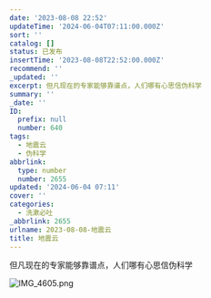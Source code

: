 ```yaml
---
date: '2023-08-08 22:52'
updateTime: '2024-06-04T07:11:00.000Z'
sort: ''
catalog: []
status: 已发布
insertTime: '2023-08-08T22:52:00.000Z'
recommend: ''
_updated: ''
excerpt: 但凡现在的专家能够靠谱点，人们哪有心思信伪科学
summary: ''
_date: ''
ID:
  prefix: null
  number: 640
tags:
  - 地震云
  - 伪科学
abbrlink:
  type: number
  number: 2655
updated: '2024-06-04 07:11'
cover: ''
categories:
  - 洗漱必吐
_abbrlink: 2655
urlname: 2023-08-08-地震云
title: 地震云
---
```


但凡现在的专家能够靠谱点，人们哪有心思信伪科学


![IMG_4605.png](https://image.bmqy.net/upload/b927d48a07ed1d9edd15041bcf0099ee.png)

